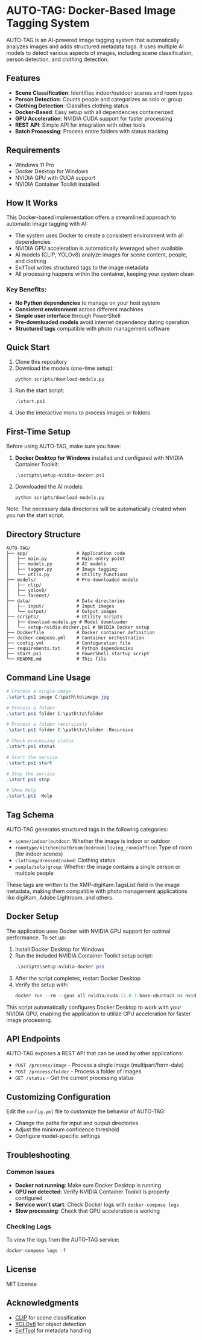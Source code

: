 # AUTO-TAG: Docker-Based Image Tagging System

AUTO-TAG is an AI-powered image tagging system that automatically analyzes images and adds structured metadata tags. It uses multiple AI models to detect various aspects of images, including scene classification, person detection, and clothing detection.

## Features

- **Scene Classification**: Identifies indoor/outdoor scenes and room types
- **Person Detection**: Counts people and categorizes as solo or group
- **Clothing Detection**: Classifies clothing status
- **Docker-Based**: Easy setup with all dependencies containerized
- **GPU Acceleration**: NVIDIA CUDA support for faster processing
- **REST API**: Simple API for integration with other tools
- **Batch Processing**: Process entire folders with status tracking

## Requirements

- Windows 11 Pro
- Docker Desktop for Windows
- NVIDIA GPU with CUDA support
- NVIDIA Container Toolkit installed

## How It Works

This Docker-based implementation offers a streamlined approach to automatic image tagging with AI:

- The system uses Docker to create a consistent environment with all dependencies
- NVIDIA GPU acceleration is automatically leveraged when available
- AI models (CLIP, YOLOv8) analyze images for scene content, people, and clothing
- ExifTool writes structured tags to the image metadata
- All processing happens within the container, keeping your system clean

### Key Benefits:

- **No Python dependencies** to manage on your host system
- **Consistent environment** across different machines
- **Simple user interface** through PowerShell
- **Pre-downloaded models** avoid internet dependency during operation
- **Structured tags** compatible with photo management software

## Quick Start

1. Clone this repository
2. Download the models (one-time setup):
   ```
   python scripts/download-models.py
   ```
3. Run the start script:
   ```
   .\start.ps1
   ```
4. Use the interactive menu to process images or folders

## First-Time Setup

Before using AUTO-TAG, make sure you have:

1. **Docker Desktop for Windows** installed and configured with NVIDIA Container Toolkit:
   ```
   .\scripts\setup-nvidia-docker.ps1
   ```
2. Downloaded the AI models:
   ```
   python scripts/download-models.py
   ```

Note: The necessary data directories will be automatically created when you run the start script.

## Directory Structure

```
AUTO-TAG/
├── app/                  # Application code
│   ├── main.py           # Main entry point
│   ├── models.py         # AI models
│   ├── tagger.py         # Image tagging
│   └── utils.py          # Utility functions
├── models/               # Pre-downloaded models
│   ├── clip/
│   ├── yolov8/
│   └── facenet/
├── data/                 # Data directories
│   ├── input/            # Input images
│   └── output/           # Output images
├── scripts/              # Utility scripts
│   ├── download-models.py # Model downloader
│   └── setup-nvidia-docker.ps1 # NVIDIA Docker setup
├── Dockerfile            # Docker container definition
├── docker-compose.yml    # Container orchestration
├── config.yml            # Configuration file
├── requirements.txt      # Python dependencies
├── start.ps1             # PowerShell startup script
└── README.md             # This file
```

## Command Line Usage

```powershell
# Process a single image
.\start.ps1 image C:\path\to\image.jpg

# Process a folder
.\start.ps1 folder C:\path\to\folder

# Process a folder recursively
.\start.ps1 folder C:\path\to\folder -Recursive

# Check processing status
.\start.ps1 status

# Start the service
.\start.ps1 start

# Stop the service
.\start.ps1 stop

# Show help
.\start.ps1 -Help
```

## Tag Schema

AUTO-TAG generates structured tags in the following categories:

- `scene/indoor|outdoor`: Whether the image is indoor or outdoor
- `roomtype/kitchen|bathroom|bedroom|living_room|office`: Type of room (for indoor scenes)
- `clothing/dressed|naked`: Clothing status
- `people/solo|group`: Whether the image contains a single person or multiple people

These tags are written to the XMP-digiKam:TagsList field in the image metadata, making them compatible with photo management applications like digiKam, Adobe Lightroom, and others.

## Docker Setup

The application uses Docker with NVIDIA GPU support for optimal performance. To set up:

1. Install Docker Desktop for Windows
2. Run the included NVIDIA Container Toolkit setup script:
   ```powershell
   .\scripts\setup-nvidia-docker.ps1
   ```
3. After the script completes, restart Docker Desktop
4. Verify the setup with:
   ```powershell
   docker run --rm --gpus all nvidia/cuda:12.0.1-base-ubuntu22.04 nvidia-smi
   ```

This script automatically configures Docker Desktop to work with your NVIDIA GPU, enabling the application to utilize GPU acceleration for faster image processing.

## API Endpoints

AUTO-TAG exposes a REST API that can be used by other applications:

- `POST /process/image` - Process a single image (multipart/form-data)
- `POST /process/folder` - Process a folder of images
- `GET /status` - Get the current processing status

## Customizing Configuration

Edit the `config.yml` file to customize the behavior of AUTO-TAG:

- Change the paths for input and output directories
- Adjust the minimum confidence threshold
- Configure model-specific settings

## Troubleshooting

### Common Issues

- **Docker not running**: Make sure Docker Desktop is running
- **GPU not detected**: Verify NVIDIA Container Toolkit is properly configured
- **Service won't start**: Check Docker logs with `docker-compose logs`
- **Slow processing**: Check that GPU acceleration is working

### Checking Logs

To view the logs from the AUTO-TAG service:
```powershell
docker-compose logs -f
```

## License

MIT License

## Acknowledgments

- [CLIP](https://github.com/openai/CLIP) for scene classification
- [YOLOv8](https://github.com/ultralytics/ultralytics) for object detection
- [ExifTool](https://exiftool.org/) for metadata handling